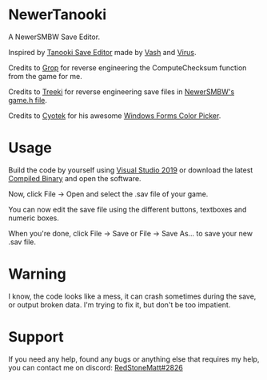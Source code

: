 # NewerTanooki
A NewerSMBW Save Editor.

Inspired by [Tanooki Save Editor](https://gbatemp.net/threads/tanooki-nsmbwii-level-editor.191261/) made by [Vash](https://game-hackers.com/members/4-Vash) and [Virus](https://game-hackers.com/members/1-Virus).

Credits to [Grop](https://github.com/TheGrop) for reverse engineering the ComputeChecksum function from the game for me.

Credits to [Treeki](https://github.com/Treeki) for reverse engineering save files in [NewerSMBW's game.h file](https://github.com/Treeki/NewerSMBW/blob/no-translations/Kamek/include/game.h#L222).

Credits to [Cyotek](https://github.com/cyotek) for his awesome [Windows Forms Color Picker](https://github.com/cyotek/Cyotek.Windows.Forms.ColorPicker).

# Usage
Build the code by yourself using [Visual Studio 2019](https://visualstudio.microsoft.com/downloads/) or download the latest [Compiled Binary](https://github.com/RedStoneMatt/NewerTanooki/releases) and open the software.

Now, click File -> Open and select the .sav file of your game.

You can now edit the save file using the different buttons, textboxes and numeric boxes.

When you're done, click File -> Save or File -> Save As... to save your new .sav file.

# Warning
I know, the code looks like a mess, it can crash sometimes during the save, or output broken data. I'm trying to fix it, but don't be too impatient.

# Support
If you need any help, found any bugs or anything else that requires my help, you can contact me on discord: [RedStoneMatt#2826](https://discord.gg/s73Eknd)
